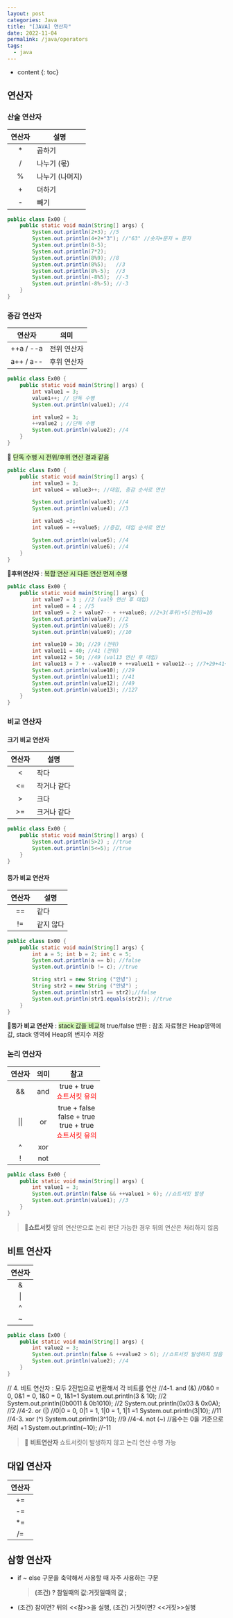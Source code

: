 ```yaml
---
layout: post
categories: Java
title: "[JAVA] 연산자"
date: 2022-11-04
permalink: /java/operators
tags:
  - java
---
```

* content
{: toc}







## 연산자

### 산술 연산자

| 연산자 | 설명        |
| :-: | --------- |
| \*  | 곱하기       |
|  /  | 나누기 (몫)   |
|  %  | 나누기 (나머지) |
|  +  | 더하기       |
|  -  | 빼기        |

```java
public class Ex00 {
	public static void main(String[] args) {
		System.out.println(2+3); //5
		System.out.println(4+2+"3"); //"63" //숫자+문자 = 문자
		System.out.println(8-5);
		System.out.println(7*2);
		System.out.println(8%9); //8
		System.out.println(8%5);   //3
		System.out.println(8%-5);  //3
		System.out.println(-8%5);  //-3
		System.out.println(-8%-5); //-3
	}
}
```

### 증감 연산자

|    연산자    |   의미   |
| :-------: | :----: |
| ++a / --a | 전위 연산자 |
| a++ / a-- | 후위 연산자 |

```java
public class Ex00 {
	public static void main(String[] args) {
		int value1 = 3;
		value1++; // 단독 수행
		System.out.println(value1); //4

		int value2 = 3;
		++value2 ; //단독 수행
		System.out.println(value2); //4
	}
}
```

📌 <span style="background:#d3f8b6">단독 수행 시 전위/후위 연산 결과 같음</span>

```java
public class Ex00 {
	public static void main(String[] args) {
		int value3 = 3;
		int value4 = value3++; //대입, 증감 순서로 연산

		System.out.println(value3); //4
		System.out.println(value4); //3

		int value5 =3;
		int value6 = ++value5; //증감, 대입 순서로 연산

		System.out.println(value5); //4
		System.out.println(value6); //4
	}
}
```

📌**후위연산자** 
: <span style="background:#d3f8b6">복합 연산 시 다른 연산 먼저 수행</span>

```java
public class Ex00 {
	public static void main(String[] args) {
		int value7 = 3 ; //2 (val9 연산 후 대입)
		int value8 = 4 ; //5
		int value9 = 2 + value7-- + ++value8; //2+3(후위)+5(전위)=10
		System.out.println(value7); //2
		System.out.println(value8); //5
		System.out.println(value9); //10

		int value10 = 30; //29 (전위)
		int value11 = 40; //41 (전위)
		int value12 = 50; //49 (val13 연산 후 대입)
		int value13 = 7 + --value10 + ++value11 + value12--; //7+29+41+50(후위)
		System.out.println(value10); //29
		System.out.println(value11); //41
		System.out.println(value12); //49
		System.out.println(value13); //127
	}
}
```

### 비교 연산자

#### 크기 비교 연산자

| 연산자 | 설명     |
| :-: | ------ |
|  <  | 작다     |
| <=  | 작거나 같다 |
|  >  | 크다     |
| >=  | 크거나 같다 |

```java
public class Ex00 {
	public static void main(String[] args) {
		System.out.println(5>2) ; //true
		System.out.println(5<=5); //true
	}
}
```

#### 등가 비교 연산자

| 연산자  | 설명    |
| :--: | ----- |
| \=\= | 같다    |
| \!\= | 같지 않다 |

```java
public class Ex00 {
	public static void main(String[] args) {
		int a = 5; int b = 2; int c = 5;
		System.out.println(a == b); //false
		System.out.println(b != c); //true

		String str1 = new String ("안녕") ;
		String str2 = new String ("안녕") ;
		System.out.println(str1 == str2);//false
		System.out.println(str1.equals(str2)); //true
	}
}
```

 📌**등가 비교 연산자**
: <span style="background:#d3f8b6">stack 값을 비교</span>해 true/false 반환
: 참조 자료형은 Heap영역에 값, stack 영역에 Heap의 번지수 저장

### 논리 연산자

| 연산자  | 의미  |                                            참고                                             |
| :--: | :-: | :---------------------------------------------------------------------------------------: |
|  &&  | and |                   true + true <br><font color="#ff0000">쇼트서킷 유의</font>                    |
| \|\| | or  | true + false <br>false + true<br>true + true<br>     <font color="#ff0000">쇼트서킷 유의</font> |
|  ^   | xor |                                                                                           |
|  !   | not |                                                                                           |

```java
public class Ex00 {
	public static void main(String[] args) {
		int value1 = 3;
		System.out.println(false && ++value1 > 6); //쇼트서킷 발생
		System.out.println(value1); //3
	}
}
```

> 📌**쇼트서킷**
> 앞의 연산만으로 논리 판단 가능한 경우 뒤의 연산은 처리하지 않음

## 비트 연산자

| 연산자 |
| :----: |
|   &    |
|   \|   |
|   ^    |
|   ~    |

```java
public class Ex00 {
	public static void main(String[] args) {
		int value2 = 3;
		System.out.println(false & ++value2 > 6); //쇼트서킷 발생하지 않음
		System.out.println(value2); //4
	}
}
```

// 4. 비트 연산자 : 모두 2진법으로 변환해서 각 비트를 연산
//4-1. and (&)
//0&0 = 0, 0&1 = 0, 1&0 = 0, 1&1=1
System.out.println(3 & 10); //2
System.out.println(0b0011 & 0b1010); //2
System.out.println(0x03 & 0x0A); //2
//4-2. or (|)
//0|0 = 0, 0|1 = 1, 1|0 = 1, 1|1 =1
System.out.println(3|10); //11
//4-3. xor (^)
System.out.println(3^10); //9
//4-4. not (~)
//음수는 0을 기준으로 처리 +1
System.out.println(~10); //-11

> 📌 **비트연산자**
> 쇼트서킷이 발생하지 않고 논리 연산 수행 가능

## 대입 연산자

| 연산자 |
| :----: |
|  \+\=  |
|  \-\=  |
|  \*\=  |
|   /=   |

## 삼항 연산자

- if ~ else 구문을 축악해서 사용할 때 자주 사용하는 구문
  > **(조건) ? 참일때의 값:거짓일때의 값 ;**
- (조건) 참이면? 뒤의 <<참>>을 실행, (조건) 거짓이면? <<거짓>>실행

